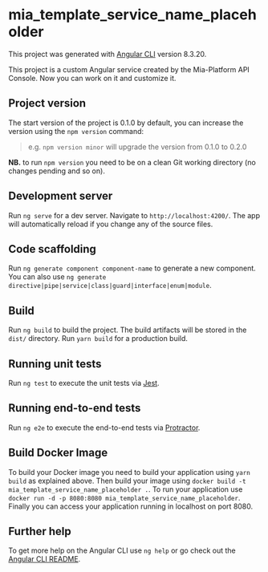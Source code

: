# mia_template_service_name_placeholder

This project was generated with [Angular CLI](https://github.com/angular/angular-cli) version 8.3.20.

This project is a custom Angular service created by the Mia-Platform API Console.
Now you can work on it and customize it.

## Project version
The start version of the project is 0.1.0 by default, you can increase the version using the `npm version` command:

>e.g. `npm version minor` will upgrade the version from 0.1.0 to 0.2.0

**NB.** to run `npm version` you need to be on a clean Git working directory (no changes pending and so on).

## Development server

Run `ng serve` for a dev server. Navigate to `http://localhost:4200/`. The app will automatically reload if you change any of the source files.

## Code scaffolding

Run `ng generate component component-name` to generate a new component. You can also use `ng generate directive|pipe|service|class|guard|interface|enum|module`.

## Build

Run `ng build` to build the project. The build artifacts will be stored in the `dist/` directory.
Run `yarn build` for a production build.

## Running unit tests

Run `ng test` to execute the unit tests via [Jest](https://jestjs.io/).

## Running end-to-end tests

Run `ng e2e` to execute the end-to-end tests via [Protractor](http://www.protractortest.org/).

## Build Docker Image

To build your Docker image you need to build your application using `yarn build` as explained above.
Then build your image using `docker build -t mia_template_service_name_placeholder .`.
To run your application use `docker run -d -p 8080:8080 mia_template_service_name_placeholder`.
Finally you can access your application running in localhost on port 8080.


## Further help

To get more help on the Angular CLI use `ng help` or go check out the [Angular CLI README](https://github.com/angular/angular-cli/blob/master/README.md).
